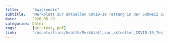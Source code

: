 ```yaml
---
title:      "Swissmedic"
subtitle:   "Merkblatt zur aktuellen COVID-19 Testung in der Schweiz Swissmedic BAG"
date:       2020-05-20
categories: Datei
tags:       [pcr-test, pdf]
link:       "/assets/files/health/Merkblatt_zur_aktuellen_COVID-19_Testung_in_der_Schweiz_Swissmedic_BAG_2020-05-20.pdf"
---
```

